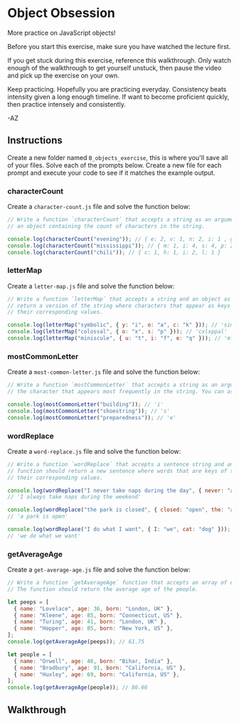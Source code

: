 # Object Obsession

More practice on JavaScript objects!

Before you start this exercise, make sure you have watched the lecture first.

If you get stuck during this exercise, reference this walkthrough. Only watch enough of the
walkthrough to get yourself unstuck, then pause the video and pick up the exercise on your own.

Keep practicing. Hopefully you are practicing everyday. Consistency beats intensity given a long
enough timeline. If want to become proficient quickly, then practice intensely and consistently.

-AZ

## Instructions

Create a new folder named `B_objects_exercise`, this is where you'll save all of your files. Solve
each of the prompts below. Create a new file for each prompt and execute your code to see if it
matches the example output.

### characterCount

Create a `character-count.js` file and solve the function below:

```js
// Write a function `characterCount` that accepts a string as an argument. The function should return
// an object containing the count of characters in the string.

console.log(characterCount("evening")); // { e: 2, v: 1, n: 2, i: 1 , g: 1 }
console.log(characterCount("mississippi")); // { m: 1, i: 4, s: 4, p: 2 }
console.log(characterCount("chili")); // { c: 1, h: 1, i: 2, l: 1 }
```

### letterMap

Create a `letter-map.js` file and solve the function below:

```js
// Write a function `letterMap` that accepts a string and an object as arguments. The function should
// return a version of the string where characters that appear as keys in object are replaced with
// their corresponding values.

console.log(letterMap("symbolic", { y: "i", o: "a", c: "k" })); // 'simbalik'
console.log(letterMap("colossal", { o: "x", s: "p" })); // 'cxlxppal'
console.log(letterMap("miniscule", { u: "t", i: "f", e: "q" })); // 'mfnfsctlq'
```

### mostCommonLetter

Create a `most-common-letter.js` file and solve the function below:

```js
// Write a function `mostCommonLetter` that accepts a string as an argument. The function should return
// the character that appears most frequently in the string. You can assume that there are no ties.

console.log(mostCommonLetter("building")); // 'i'
console.log(mostCommonLetter("shoestring")); // 's'
console.log(mostCommonLetter("preparedness")); // 'e'
```

### wordReplace

Create a `word-replace.js` file and solve the function below:

```js
// Write a function `wordReplace` that accepts a sentence string and an object as arguments. The
// function should return a new sentence where words that are keys of the object are replaced with
// their corresponding values.

console.log(wordReplace("I never take naps during the day", { never: "always", day: "weekend" }));
// 'I always take naps during the weekend'

console.log(wordReplace("the park is closed", { closed: "open", the: "a" }));
// 'a park is open'

console.log(wordReplace("I do what I want", { I: "we", cat: "dog" }));
// 'we do what we want'
```

### getAverageAge

Create a `get-average-age.js` file and solve the function below:

```js
// Write a function `getAverageAge` function that accepts an array of objects representing people.
// The function should return the average age of the people.

let peeps = [
  { name: "Lovelace", age: 36, born: "London, UK" },
  { name: "Kleene", age: 85, born: "Connecticut, US" },
  { name: "Turing", age: 41, born: "London, UK" },
  { name: "Hopper", age: 85, born: "New York, US" },
];
console.log(getAverageAge(peeps)); // 61.75

let people = [
  { name: "Orwell", age: 46, born: "Bihar, India" },
  { name: "Bradbury", age: 91, born: "California, US" },
  { name: "Huxley", age: 69, born: "California, US" },
];
console.log(getAverageAge(people)); // 86.66
```

## Walkthrough

 


